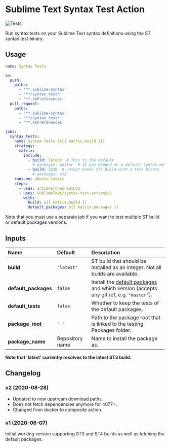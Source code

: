 # Sublime Text Syntax Test Action

![Tests](https://github.com/SublimeText/syntax-test-action/workflows/Tests/badge.svg)

Run syntax tests on your Sublime Text syntax definitions
using the ST syntax test binary.

## Usage

```yaml
name: Syntax Tests

on:
  push:
    paths:
      - '**.sublime-syntax'
      - '**/syntax_test*'
      - '**.tmPreferences'
  pull_request:
    paths:
      - '**.sublime-syntax'
      - '**/syntax_test*'
      - '**.tmPreferences'

jobs:
  syntax_tests:
    name: Syntax Tests (${{ matrix.build }})
    strategy:
      matrix:
        include:
          - build: latest  # This is the default
            # packages: master  # If you depend on a default syntax definition
          - build: 3210  # Latest known ST3 build with a test binary
            # packages: st3
    runs-on: ubuntu-latest
    steps:
      - uses: actions/checkout@v2
      - uses: SublimeText/syntax-test-action@v2
        with:
          build: ${{ matrix.build }}
          default_packages: ${{ matrix.packages }}
```

Note that you must use a separate job
if you want to test multiple ST build
or default packages versions.


## Inputs

| Name                 | Default         | Description                                                                                |
| :------------------- | :-------------- | :----------------------------------------------------------------------------------------- |
| **build**            | `"latest"`      | ST build that should be installed as an integer. Not all builds are available.             |
| **default_packages** | `false`         | Install the [default packages][] and which version (accepts any git ref, e.g. `"master"`). |
| **default_tests**    | `false`         | Whether to keep the tests of the default packages.                                         |
| **package_root**     | `"."`           | Path to the package root that is linked to the testing Packages folder.                    |
| **package_name**     | Repository name | Name to install the package as.                                                            |

**Note that 'latest' currently resolves to the latest ST3 build.**

[default packages]: https://github.com/sublimehq/Packages/


## Changelog

### v2 (2020-08-28)

- Updated to new upstream download paths.
- Does not fetch dependencies anymore for 4077+.
- Changed from docker to composite action.

### v1 (2020-06-07)

Initial working version
supporting ST3 and ST4 builds
as well as fetching the default packages.
